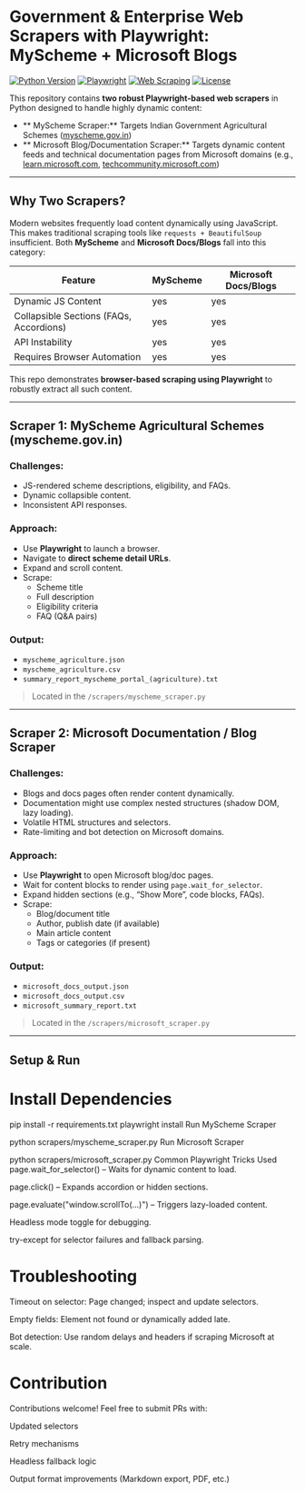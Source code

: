 #  Government & Enterprise Web Scrapers with Playwright: MyScheme + Microsoft Blogs

[![Python Version](https://img.shields.io/badge/Python-3.8%2B-blue.svg)](https://www.python.org/)
[![Playwright](https://img.shields.io/badge/Playwright-1.44%2B-2f96bd.svg?logo=playwright&logoColor=white)](https://playwright.dev/)
[![Web Scraping](https://img.shields.io/badge/Web%20Scraping-Dynamic%20Content-orange.svg)](https://en.wikipedia.org/wiki/Web_scraping)
[![License](https://img.shields.io/badge/License-MIT-green.svg)](LICENSE)

This repository contains **two robust Playwright-based web scrapers** in Python designed to handle highly dynamic content:

- ** MyScheme Scraper:** Targets Indian Government Agricultural Schemes ([myscheme.gov.in](https://www.myscheme.gov.in))  
- ** Microsoft Blog/Documentation Scraper:** Targets dynamic content feeds and technical documentation pages from Microsoft domains (e.g., [learn.microsoft.com](https://learn.microsoft.com), [techcommunity.microsoft.com](https://techcommunity.microsoft.com))

---

##  Why Two Scrapers?

Modern websites frequently load content dynamically using JavaScript. This makes traditional scraping tools like `requests + BeautifulSoup` insufficient. Both **MyScheme** and **Microsoft Docs/Blogs** fall into this category:

| Feature | MyScheme | Microsoft Docs/Blogs |
|--------|----------|-----------------------|
| Dynamic JS Content | yes | yes |
| Collapsible Sections (FAQs, Accordions) | yes | yes |
| API Instability | yes | yes |
| Requires Browser Automation | yes | yes |

This repo demonstrates **browser-based scraping using Playwright** to robustly extract all such content.

---

##  Scraper 1: MyScheme Agricultural Schemes (myscheme.gov.in)

###  Challenges:
- JS-rendered scheme descriptions, eligibility, and FAQs.
- Dynamic collapsible content.
- Inconsistent API responses.

###  Approach:
- Use **Playwright** to launch a browser.
- Navigate to **direct scheme detail URLs**.
- Expand and scroll content.
- Scrape:
  - Scheme title
  - Full description
  - Eligibility criteria
  - FAQ (Q&A pairs)

###  Output:
- `myscheme_agriculture.json`
- `myscheme_agriculture.csv`
- `summary_report_myscheme_portal_(agriculture).txt`

>  Located in the `/scrapers/myscheme_scraper.py`

---

##  Scraper 2: Microsoft Documentation / Blog Scraper

###  Challenges:
- Blogs and docs pages often render content dynamically.
- Documentation might use complex nested structures (shadow DOM, lazy loading).
- Volatile HTML structures and selectors.
- Rate-limiting and bot detection on Microsoft domains.

###  Approach:
- Use **Playwright** to open Microsoft blog/doc pages.
- Wait for content blocks to render using `page.wait_for_selector`.
- Expand hidden sections (e.g., “Show More”, code blocks, FAQs).
- Scrape:
  - Blog/document title
  - Author, publish date (if available)
  - Main article content
  - Tags or categories (if present)

###  Output:
- `microsoft_docs_output.json`
- `microsoft_docs_output.csv`
- `microsoft_summary_report.txt`

>  Located in the `/scrapers/microsoft_scraper.py`

---

 ## Setup & Run
 # Install Dependencies

pip install -r requirements.txt
playwright install
 Run MyScheme Scraper

python scrapers/myscheme_scraper.py
 Run Microsoft Scraper

python scrapers/microsoft_scraper.py
 Common Playwright Tricks Used
page.wait_for_selector() – Waits for dynamic content to load.

page.click() – Expands accordion or hidden sections.

page.evaluate("window.scrollTo(...)") – Triggers lazy-loaded content.

Headless mode toggle for debugging.

try-except for selector failures and fallback parsing.

 # Troubleshooting
Timeout on selector: Page changed; inspect and update selectors.

Empty fields: Element not found or dynamically added late.

Bot detection: Use random delays and headers if scraping Microsoft at scale.

#  Contribution
Contributions welcome! Feel free to submit PRs with:

Updated selectors

Retry mechanisms

Headless fallback logic

Output format improvements (Markdown export, PDF, etc.)


